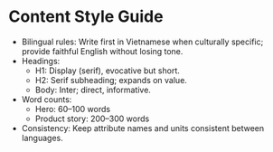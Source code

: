 # Content Style Guide

- Bilingual rules: Write first in Vietnamese when culturally specific; provide faithful English without losing tone.
- Headings:
  - H1: Display (serif), evocative but short.
  - H2: Serif subheading; expands on value.
  - Body: Inter; direct, informative.
- Word counts:
  - Hero: 60–100 words
  - Product story: 200–300 words
- Consistency: Keep attribute names and units consistent between languages.

